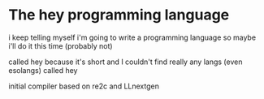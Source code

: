 # The hey programming language
i keep telling myself i'm going to write a programming language so maybe i'll do it this time (probably not)

called hey because it's short and I couldn't find really any langs (even esolangs) called hey

initial compiler based on re2c and LLnextgen
